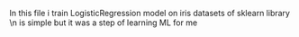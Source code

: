 In this file i train LogisticRegression model on iris datasets of sklearn library \n
is simple but it was a step of learning ML for me
